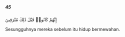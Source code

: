 ##### 45

<span class="ayah">إِنَّهُمْ كَانُوا۟ قَبْلَ ذَٰلِكَ مُتْرَفِينَ</span>

<span class="ayah_translation">Sesungguhnya mereka sebelum itu hidup bermewahan.</span>
